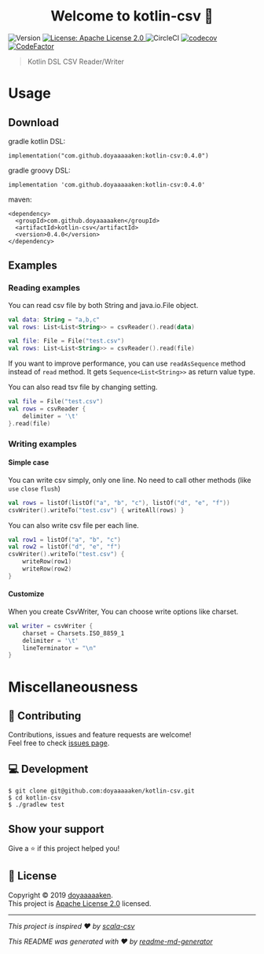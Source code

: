 <h1 align="center">Welcome to kotlin-csv 👋</h1>
<p>
  <img alt="Version" src="https://img.shields.io/badge/version-0.4.0-blue.svg?cacheSeconds=2592000" />
  <a href="https://github.com/doyaaaaaken/kotlin-csv/blob/master/LICENSE">
    <img alt="License: Apache License 2.0" src="https://img.shields.io/badge/License-Apache License 2.0-yellow.svg" target="_blank" />
  </a>
  <img alt="CircleCI" src="https://circleci.com/gh/doyaaaaaken/kotlin-csv/tree/master.svg?style=svg" />
  <a href="https://codecov.io/gh/doyaaaaaken/kotlin-csv">
    <img src="https://codecov.io/gh/doyaaaaaken/kotlin-csv/branch/master/graph/badge.svg" alt="codecov" />
  </a>
  <a href="https://www.codefactor.io/repository/github/doyaaaaaken/kotlin-csv">
    <img src="https://www.codefactor.io/repository/github/doyaaaaaken/kotlin-csv/badge" alt="CodeFactor" />
  </a>
</p>

> Kotlin DSL CSV Reader/Writer

# Usage

## Download

gradle kotlin DSL:
```
implementation("com.github.doyaaaaaken:kotlin-csv:0.4.0")
```

gradle groovy DSL:
```
implementation 'com.github.doyaaaaaken:kotlin-csv:0.4.0'
```

maven:
```
<dependency>
  <groupId>com.github.doyaaaaaken</groupId>
  <artifactId>kotlin-csv</artifactId>
  <version>0.4.0</version>
</dependency>
```

## Examples

### Reading examples

You can read csv file by both String and java.io.File object.
```kotlin
val data: String = "a,b,c"
val rows: List<List<String>> = csvReader().read(data)

val file: File = File("test.csv")
val rows: List<List<String>> = csvReader().read(file)
```
If you want to improve performance, you can use `readAsSequence` method instead of `read` method. It gets `Sequence<List<String>>` as return value type.

You can also read tsv file by changing setting.
```kotlin
val file = File("test.csv")
val rows = csvReader {
    delimiter = '\t'
}.read(file)
```

### Writing examples

#### Simple case

You can write csv simply, only one line.
No need to call other methods (like `use` `close` `flush`) 
```kotlin
val rows = listOf(listOf("a", "b", "c"), listOf("d", "e", "f"))
csvWriter().writeTo("test.csv") { writeAll(rows) }
```

You can also write csv file per each line.
```kotlin
val row1 = listOf("a", "b", "c")
val row2 = listOf("d", "e", "f")
csvWriter().writeTo("test.csv") { 
    writeRow(row1)
    writeRow(row2)
}
```

#### Customize

When you create CsvWriter, You can choose write options like charset.
```kotlin
val writer = csvWriter {
    charset = Charsets.ISO_8859_1
    delimiter = '\t'
    lineTerminator = "\n"
}
```


# Miscellaneousness

## 🤝 Contributing

Contributions, issues and feature requests are welcome!<br />Feel free to check [issues page](https://github.com/doyaaaaaken/kotlin-csv/issues).

## 💻 Development

```
$ git clone git@github.com:doyaaaaaken/kotlin-csv.git
$ cd kotlin-csv
$ ./gradlew test
```

## Show your support

Give a ⭐️ if this project helped you!

## 📝 License

Copyright © 2019 [doyaaaaaken](https://github.com/doyaaaaaken).<br />
This project is [Apache License 2.0](https://github.com/doyaaaaaken/kotlin-csv/blob/master/LICENSE) licensed.

***
_This project is inspired ❤️ by [scala-csv](https://github.com/tototoshi/scala-csv)_

_This README was generated with ❤️ by [readme-md-generator](https://github.com/kefranabg/readme-md-generator)_
